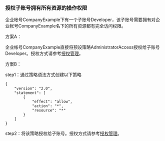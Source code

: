 ### 授权子账号拥有所有资源的操作权限

企业帐号CompanyExample下有一个子账号Developer，该子账号需要拥有对企业帐号CompanyExample名下的所有资源都有完全访问权限。

方案A：

企业帐号CompanyExample直接将预设策略AdministratorAccess授权给子账号Developer。授权方式请参考[授权管理](https://intl.cloud.tencent.com/document/product/598/10602)。

方案B：

step1：通过策略语法方式创建以下策略
```
{
    "version": "2.0",
    "statement": [
        {
            "effect": "allow",
            "action": "*",
            "resource": "*"
        }
    ]
}
```
step2：将该策略授权给子账号。授权方式请参考[授权管理](https://intl.cloud.tencent.com/document/product/598/10602)。

